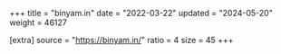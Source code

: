 +++
title = "binyam.in"
date = "2022-03-22"
updated = "2024-05-20"
weight = 46127

[extra]
source = "https://binyam.in/"
ratio = 4
size = 45
+++
